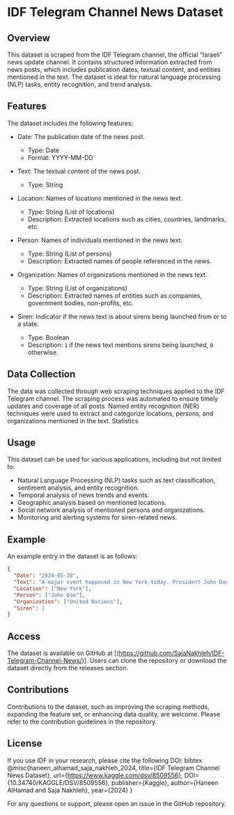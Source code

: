 # IDF Telegram Channel News Dataset

## Overview
This dataset is scraped from the IDF Telegram channel, the official “Israeli”  news update channel. It contains structured information extracted from news posts, which includes publication dates, textual content, and entities mentioned in the text. The dataset is ideal for natural language processing (NLP) tasks, entity recognition, and trend analysis.

## Features
The dataset includes the following features:

- Date: The publication date of the news post.
  - Type: Date
  - Format: YYYY-MM-DD
  
- Text: The textual content of the news post.
  - Type: String
  
- Location: Names of locations mentioned in the news text.
  - Type: String (List of locations)
  - Description: Extracted locations such as cities, countries, landmarks, etc.
  
- Person: Names of individuals mentioned in the news text.
  - Type: String (List of persons)
  - Description: Extracted names of people referenced in the news.
  
- Organization: Names of organizations mentioned in the news text.
  - Type: String (List of organizations)
  - Description: Extracted names of entities such as companies, government bodies, non-profits, etc.
  
- Siren: Indicator if the news text is about sirens being launched from or to a state.
  - Type: Boolean
  - Description: `1` if the news text mentions sirens being launched, `0` otherwise.
  
## Data Collection
The data was collected through web scraping techniques applied to the IDF Telegram channel. The scraping process was automated to ensure timely updates and coverage of all posts. Named entity recognition (NER) techniques were used to extract and categorize locations, persons, and organizations mentioned in the text.
Statistics


## Usage
This dataset can be used for various applications, including but not limited to:
- Natural Language Processing (NLP) tasks such as text classification, sentiment analysis, and entity recognition.
- Temporal analysis of news trends and events.
- Geographic analysis based on mentioned locations.
- Social network analysis of mentioned persons and organizations.
- Monitoring and alerting systems for siren-related news.

## Example
An example entry in the dataset is as follows:

```json
{
  "Date": "2024-05-20",
  "Text": "A major event happened in New York today. President John Doe announced a new policy. The United Nations headquarters were mentioned in the discussion. Sirens were heard as part of a drill.",
  "Location": ["New York"],
  "Person": ["John Doe"],
  "Organization": ["United Nations"],
  "Siren": 1
}
```

## Access
The dataset is available on GitHub at [(https://github.com/SajaNakhleh/IDF-Telegram-Channel-News/)]. Users can clone the repository or download the dataset directly from the releases section.

## Contributions
Contributions to the dataset, such as improving the scraping methods, expanding the feature set, or enhancing data quality, are welcome. Please refer to the contribution guidelines in the repository.

## License
If you use IDF in your research, please cite the following DOI:
bibtex @misc{haneen_alhamad_saja_nakhleh_2024,
	title={IDF Telegram Channel News Dataset},
	url={https://www.kaggle.com/dsv/8509556},
	DOI={10.34740/KAGGLE/DSV/8509556},
	publisher={Kaggle},
	author={Haneen AlHamad and Saja Nakhleh},
	year={2024}
}


For any questions or support, please open an issue in the GitHub repository.

